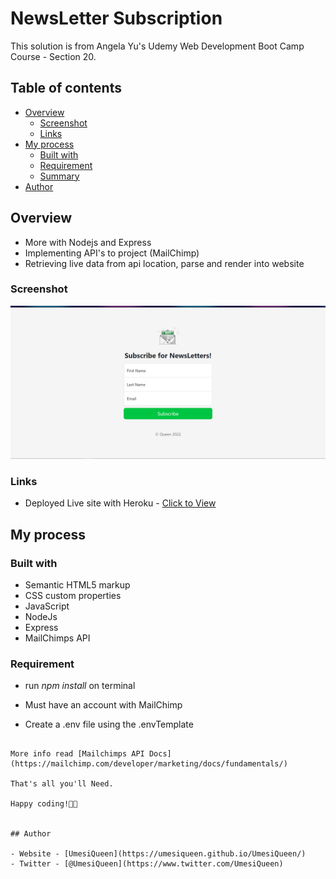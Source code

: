 # NewsLetter Subscription

This solution is from Angela Yu's Udemy Web Development Boot Camp Course - Section 20.

## Table of contents

- [Overview](#overview)
  - [Screenshot](#screenshot)
  - [Links](#links)
- [My process](#my-process)
  - [Built with](#built-with)
  - [Requirement](#requirement)
  - [Summary](#summary)
- [Author](#author)

## Overview
  - More with Nodejs and Express
  - Implementing API's to project (MailChimp)  
  - Retrieving live data from api location, parse and render into website

### Screenshot
 ![Alt text](public/images/Screenshot.png?raw=true)

### Links

- Deployed Live site with Heroku - [Click to View](https://nameless-atoll-36486.herokuapp.com/)


## My process

### Built with

- Semantic HTML5 markup
- CSS custom properties
- JavaScript
- NodeJs
- Express
- MailChimps API


### Requirement

- run _npm install_ on terminal

- Must have an account with MailChimp

- Create a .env file using the .envTemplate

```

More info read [Mailchimps API Docs](https://mailchimp.com/developer/marketing/docs/fundamentals/)

That's all you'll Need.

Happy coding!💙💚


## Author

- Website - [UmesiQueen](https://umesiqueen.github.io/UmesiQueen/)
- Twitter - [@UmesiQueen](https://www.twitter.com/UmesiQueen)


